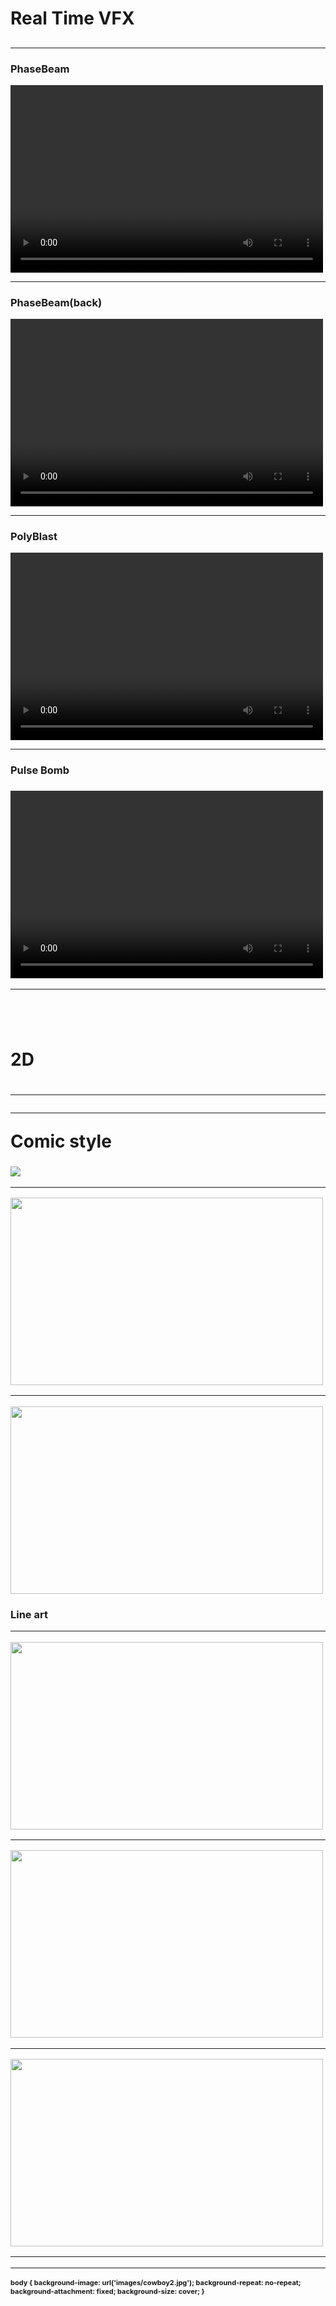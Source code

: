 <h1>Real Time VFX<h2>

<hr>
<h3>PhaseBeam</h3>
<video width="500" height="300" controls>
  <source src="videos/PhaseBeam_zoom.mp4" type="video/mp4">
  <source src="movie.ogg" type="video/ogg">
  Your browser does not support the video tag.
</video>

<hr>
<h3>PhaseBeam(back)</h3>
<video width="500" height="300" controls>
  <source src="videos/PhaseBeam_back.mp4" type="video/mp4">
  <source src="movie.ogg" type="video/ogg">
  Your browser does not support the video tag.
</video>

<hr>  
<h3>PolyBlast</h3>                         
<video width="500" height="300" controls>
  <source src="videos/PolyBlast.mp4" type="video/mp4">         
  <source src="movie.ogg" type="video/ogg">               
  Your browser does not support the video tag.                
</video>

<hr>                   
<h3>Pulse Bomb<h3>                        
<video width="500" height="300" controls>
  <source src="videos/PulsBomb.mp4" type="video/mp4">         
  <source src="movie.ogg" type="video/ogg">               
  Your browser does not support the video tag.                
</video>
<hr>
  <br>
  <br>
<h1>2D<h1>
  <hr>
  <hr>Comic style<h3>

<img src="Batman_2.jpg?raw=true"/>
<hr>
<img src="Astronauts.jpg" width="500" height="300">
<hr>
<img src="DarthMaul.jpg" width="500" height="300">
<br>
 <h3>Line art<hr>
   <img src="DonaldLineArt.jpg?raw=true"/ width="500" height="300"> 
<hr>
    <img src="MikiMiniLineArt.jpg?raw=true"/ width="500" height="300"> 
<hr>
    <img src="MikiPlutoLineArt.jpg?raw=true"/ width="500" height="300"> 
<hr>
   

<hr>
 <p style="font-size:11px"
 <style>
body {
  background-image: url('images/cowboy2.jpg');
  background-repeat: no-repeat;
  background-attachment: fixed;
  background-size: cover;
}
</style>
